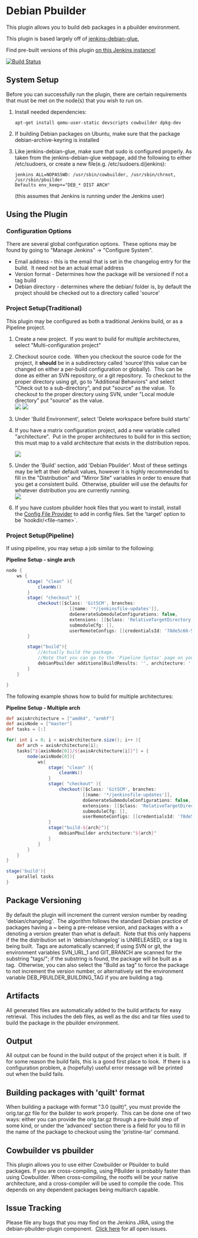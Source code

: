 # Debian Pbuilder

This plugin allows you to build deb packages in a pbuilder environment.

This plugin is based largely off of [jenkins-debian-glue.](
https://jenkins-debian-glue.org/)

Find pre-built versions of this plugin [on this Jenkins instance!](
https://jenkins.rm5248.com/job/debian-pbuilder/)

[![Build Status](
https://jenkins.rm5248.com/buildStatus/icon?job=debian-pbuilder)](
https://jenkins.rm5248.com/job/debian-pbuilder/)

## System Setup

Before you can successfully run the plugin, there are certain
requirements that must be met on the node(s) that you wish to run on.  

1.  Install needed dependencies:

    ``` syntaxhighlighter-pre
    apt-get install qemu-user-static devscripts cowbuilder dpkg-dev
    ```

2.  If building Debian packages on Ubuntu, make sure that the package
    debian-archive-keyring is installed 

3.  Like jenkins-debian-glue, make sure that sudo is configured
    properly. As taken from the jenkins-debian-glue webpage, add the
    following to either /etc/sudoers, or create a new file(e.g.
    /etc/sudoers.d/jenkins): 

    ```shell
    jenkins ALL=NOPASSWD: /usr/sbin/cowbuilder, /usr/sbin/chroot, /usr/sbin/pbuilder
    Defaults env_keep+="DEB_* DIST ARCH"
    ```

    (this assumes that Jenkins is running under the Jenkins user)

## Using the Plugin

### Configuration Options

There are several global configuration options.  These options may be
found by going to "Manage Jenkins" → "Configure System".  

-   Email address - this is the email that is set in the changelog entry
    for the build.  It need not be an actual email address
-   Version format - Determines how the package will be versioned if not
    a tag build
-   Debian directory - determines where the debian/ folder is, by
    default the project should be checked out to a directory called
    'source'

### Project Setup(Traditional)

This plugin may be configured as both a traditional Jenkins build, or as
a Pipeline project.

1.  Create a new project.  If you want to build for multiple
    architectures, select "Multi-configuration project"
2.  Checkout source code.  When you checkout the source code for the
    project, it **should** be in a subdirectory called 'source'(this
    value can be changed on either a per-build configuration or
    globally).  This can be done as either an SVN repository, or a git
    repository.  To checkout to the proper directory using git, go to
    "Additional Behaviors" and select "Check out to a sub-directory",
    and put "source" as the value.  To checkout to the proper directory
    using SVN, under "Local module directory" put "source" as the
    value.  
    ![](/docs/images/git-settings.png)
    ![](/docs/images/svn-settings.png)

3.  Under 'Build Environment', select 'Delete workspace before build
    starts'

4.  If you have a matrix configuration project, add a new variable
    called "architecture".  Put in the proper architectures to build for
    in this section; this must map to a valid architecture that exists
    in the distribution repos.

    ![](/docs/images/configuration-matrix.png)


5.  Under the 'Build' section, add 'Debian Pbuilder'. Most of these
    settings may be left at their default values, however it is highly
    recommended to fill in the "Distribution" and "Mirror Site"
    variables in order to ensure that you get a consistent build. 
    Otherwise, pbuilder will use the defaults for whatever distribution
    you are currently running.  
    ![](/docs/images/build-configuration.png)

6.  If you have custom pbuilder hook files that you want to install,
    install the [Config File Provider](https://plugins.jenkins.io/config-file-provider)
    to add in config files. Set the 'target' option to be
    \`hookdir/\<file-name\>\`.

### Project Setup(Pipeline)

If using pipeline, you may setup a job similar to the following:

**Pipeline Setup - single arch**

```groovy
node {
    ws {
        stage( "clean" ){
            cleanWs()
        }
        stage( "checkout" ){
            checkout([$class: 'GitSCM', branches: 
                        [[name: '*/jenkinsfile-updates']], 
                        doGenerateSubmoduleConfigurations: false, 
                        extensions: [[$class: 'RelativeTargetDirectory', relativeTargetDir: 'source']], 
                        submoduleCfg: [], 
                        userRemoteConfigs: [[credentialsId: '78de5c66-5dfb-4c95-8ad9-ec34e8dee4ec', url: 'git@github.com:rm5248/CSerial.git']]])
        }

        stage("build"){
            //Actually build the package.
            //Note that you can go to the 'Pipeline Syntax' page on your Jenkins instance to generate this automatically
            debianPbuilder additionalBuildResults: '', architecture: '', distribution: 'jessie', keyring: '', mirrorSite: 'http://ftp.us.debian.org'
        }
    }

}
```

The following example shows how to build for multiple architectures:

**Pipeline Setup - Multiple arch**

```groovy
def axisArchitecture = ["amd64", "armhf"]
def axisNode = ["master"]
def tasks = [:]

for( int i = 0; i < axisArchitecture.size(); i++ ){
    def arch = axisArchitecture[i];
    tasks["${axisNode[0]}/${axisArchitecture[i]}"] = {
        node(axisNode[0]){
            ws{
                stage( "clean" ){
                    cleanWs()
                }
                stage( "checkout" ){
                    checkout([$class: 'GitSCM', branches: 
                             [[name: '*/jenkinsfile-updates']], 
                             doGenerateSubmoduleConfigurations: false, 
                             extensions: [[$class: 'RelativeTargetDirectory', relativeTargetDir: 'source']], 
                             submoduleCfg: [], 
                             userRemoteConfigs: [[credentialsId: '78de5c66-5dfb-4c95-8ad9-ec34e8dee4ec', url: 'git@github.com:rm5248/CSerial.git']]])
                } 
                stage("build-${arch}"){
                    debianPbuilder architecture:"${arch}"
                }
            }
        }
    }
}

stage('build'){
    parallel tasks
}
```

  

## Package Versioning

By default the plugin will increment the current version number by
reading 'debian/changelog'.  The algorithm follows the standard Debian
practice of packages having a \~ being a pre-release version, and
packages with a + denoting a version greater than what is default.  Note
that this only happens if the the distribution set in 'debian/changelog'
is UNRELEASED, or a tag is being built.  Tags are automatically scanned;
if using SVN or git, the environment variables SVN\_URL\_1 and
GIT\_BRANCH are scanned for the substring "tags/"; if the substring is
found, the package will be built as a tag.  Otherwise, you can also
select the "Build as tag" to force the package to not increment the
version number, or alternatively set the environment
variable DEB\_PBUILDER\_BUILDING\_TAG if you are building a tag.

## Artifacts

All generated files are automatically added to the build artifacts for
easy retrieval.  This includes the deb files, as well as the dsc and tar
files used to build the package in the pbuilder environment.

## Output

All output can be found in the build output of the project when it is
built.  If for some reason the build fails, this is a good first place
to look.  If there is a configuration problem, a (hopefully) useful
error message will be printed out when the build fails.  

## Building packages with 'quilt' format

When building a package with format "3.0 (quilt)", you must provide the
orig.tar.gz file for the builder to work properly.  This can be done one
of two ways: either you can provide the orig.tar.gz through a pre-build
step of some kind, or under the 'advanced' section there is a field for
you to fill in the name of the package to checkout using the
'pristine-tar' command.

## Cowbuilder vs pbuilder

This plugin allows you to use either Cowbuilder or Pbuilder to build packages.
If you are cross-compiling, using PBuilder is probably faster than using
Cowbuilder.  When cross-compiling, the rootfs will be your native architecture,
and a cross-compiler will be used to compile the code.  This depends on any
dependent packages being multiarch capable.

## Issue Tracking

Please file any bugs that you may find on the Jenkins JIRA, using the
debian-pbuilder-plugin component.  [Click here](https://issues.jenkins-ci.org/issues/?filter=18140)
for all open issues.
